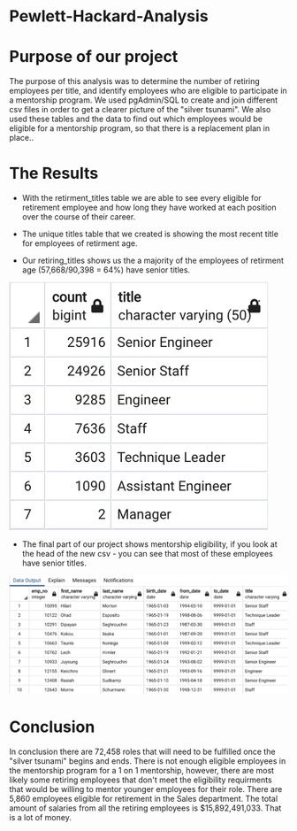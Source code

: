 # Pewlett-Hackard-Analysis

# Purpose of our project

The purpose of this analysis was to determine the number of retiring employees per title, and identify employees who are eligible to participate in a mentorship program. We used pgAdmin/SQL to create and join different csv files in order to get a clearer picture of the "silver tsunami". We also used these tables and the data to find out which employees would be eligible for a mentorship program, so that there is a replacement plan in place..

# The Results

- With the retirment_titles table we are able to see every eligible for retirement employee and how long they have worked at each position over the course of their career.

- The unique titles table that we created is showing the most recent title for employees of retirment age.

- Our retiring_titles shows us the a majority of the employees of retirment age (57,668/90,398 = 64%) have senior titles.

![image](https://github.com/morriscomia/Pewlett-Hackard-Analysis/blob/main/retiring_titles.png)

- The final part of our project shows mentorship eligibility, if you look at the head of the new csv - you can see that most of these employees have senior titles.

![image](https://github.com/morriscomia/Pewlett-Hackard-Analysis/blob/main/mentorship_eligibilty.png)

# Conclusion

In conclusion there are 72,458 roles that will need to be fulfilled once the "silver tsunami" begins and ends. There is not enough eligible employees in the mentorship program for a 1 on 1 mentorship, however, there are most likely some retiring employees that don't meet the eligibility requirments that would be willing to mentor younger employees for their role. There are 5,860 employees eligible for retirement in the Sales department. The total amount of salaries from all the retiring employees is $15,892,491,033. That is a lot of money.
